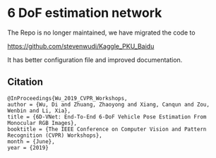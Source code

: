 #  6 DoF estimation network

The Repo is no longer maintained, we have migrated the code to

https://github.com/stevenwudi/Kaggle_PKU_Baidu

It has better configuration file and improved documentation.


## Citation


```
@InProceedings{Wu_2019_CVPR_Workshops,
author = {Wu, Di and Zhuang, Zhaoyong and Xiang, Canqun and Zou, Wenbin and Li, Xia},
title = {6D-VNet: End-To-End 6-DoF Vehicle Pose Estimation From Monocular RGB Images},
booktitle = {The IEEE Conference on Computer Vision and Pattern Recognition (CVPR) Workshops},
month = {June},
year = {2019}
```
